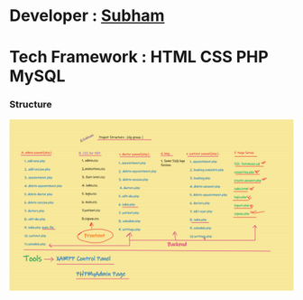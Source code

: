 # Developer : [Subham](https://subham-maity.github.io/subham/)

# Tech Framework : HTML CSS PHP MySQL

### Structure

![screenshot](Subham.png)